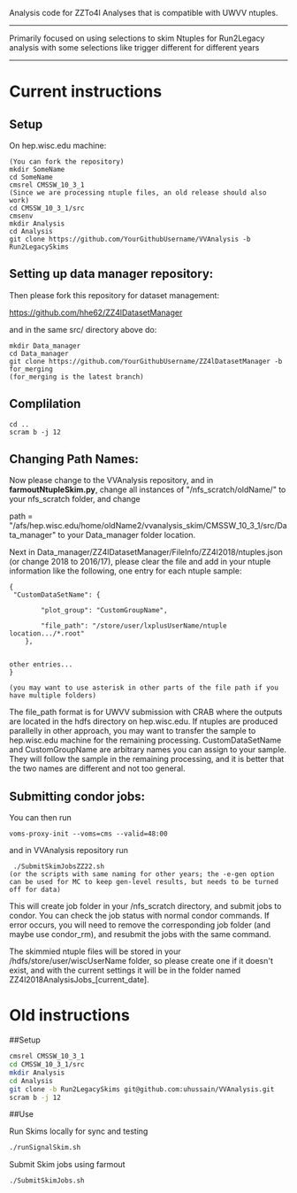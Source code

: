 Analysis code for ZZTo4l Analyses that is compatible with UWVV ntuples.
****
Primarily focused on using selections to skim Ntuples for Run2Legacy analysis with some selections like trigger different for different years
****
# Current instructions
## Setup

On hep.wisc.edu machine:
```
(You can fork the repository)
mkdir SomeName
cd SomeName
cmsrel CMSSW_10_3_1
(Since we are processing ntuple files, an old release should also work)
cd CMSSW_10_3_1/src
cmsenv
mkdir Analysis
cd Analysis
git clone https://github.com/YourGithubUsername/VVAnalysis -b Run2LegacySkims
```


## Setting up data manager repository:

Then please fork this repository for dataset management:

https://github.com/hhe62/ZZ4lDatasetManager

and in the same src/ directory above do:

```
mkdir Data_manager
cd Data_manager
git clone https://github.com/YourGithubUsername/ZZ4lDatasetManager -b for_merging
(for_merging is the latest branch)
```

## Complilation
```
cd ..
scram b -j 12
```


## Changing Path Names:

Now please change to the VVAnalysis repository, and in **farmoutNtupleSkim.py**, change all instances of "/nfs_scratch/oldName/" to your nfs_scratch folder, and change 

path = "/afs/hep.wisc.edu/home/oldName2/vvanalysis_skim/CMSSW_10_3_1/src/Data_manager"
to your Data_manager folder location.

Next in Data_manager/ZZ4lDatasetManager/FileInfo/ZZ4l2018/ntuples.json (or change 2018 to 2016/17), please clear the file and add in your ntuple information like the following, one entry for each ntuple sample:

```
{
 "CustomDataSetName": {

        "plot_group": "CustomGroupName",

        "file_path": "/store/user/lxplusUserName/ntuple location.../*.root"
    },


other entries...
}

(you may want to use asterisk in other parts of the file path if you have multiple folders)  
```
 
The file_path format is for UWVV submission with CRAB where the outputs are located in the hdfs directory on hep.wisc.edu. If ntuples are produced parallelly in other approach, you may want to transfer the sample to hep.wisc.edu machine for the remaining processing. CustomDataSetName and CustomGroupName are arbitrary names you can assign to your sample. They will follow the sample in the remaining processing, and it is better that the two names are different and not too general.



## Submitting condor jobs:

You can then run
```
voms-proxy-init --voms=cms --valid=48:00
```
 
and in VVAnalysis repository run 

```
 ./SubmitSkimJobsZZ22.sh
(or the scripts with same naming for other years; the -e-gen option can be used for MC to keep gen-level results, but needs to be turned off for data)
```
 

This will create job folder in your /nfs_scratch directory, and submit jobs to condor. You can check the job status with normal condor commands. If error occurs, you will need to remove the corresponding job folder (and maybe use condor_rm), and resubmit the jobs with the same command.

 

The skimmied ntuple files will be stored in your /hdfs/store/user/wiscUserName folder, so please create one if it doesn't exist, and with the current settings it will be in the folder named ZZ4l2018AnalysisJobs_[current_date].






# Old instructions
##Setup
```bash
cmsrel CMSSW_10_3_1
cd CMSSW_10_3_1/src
mkdir Analysis
cd Analysis
git clone -b Run2LegacySkims git@github.com:uhussain/VVAnalysis.git
scram b -j 12
```
##Use

Run Skims locally for sync and testing

```bash
./runSignalSkim.sh
```

Submit Skim jobs using farmout
```bash
./SubmitSkimJobs.sh
```
